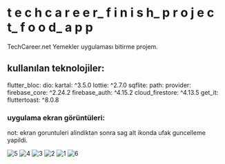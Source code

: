# t e c h c a r e e r_ f i n i s h_ p r o j e c t_ f o o d_ a p p

TechCareer.net Yemekler uygulaması bitirme projem. 

## kullanılan teknolojiler:

  flutter_bloc: 
  dio: 
  kartal: ^3.5.0
  lottie: ^2.7.0
  sqflite:
  path:
  provider:
  firebase_core: ^2.24.2
  firebase_auth: ^4.15.2
  cloud_firestore: ^4.13.5
  get_it:
  fluttertoast: ^8.0.8

### uygulama ekran görüntüleri:

not: ekran goruntuleri alindiktan sonra sag alt ikonda ufak guncelleme yapildi. 

![5](https://github.com/taylanozgurertas/techcareer_food_app/assets/92798120/fb910c64-d4c6-44ba-8483-3ca5aaf123b8)
![4](https://github.com/taylanozgurertas/techcareer_food_app/assets/92798120/dc312abd-ce36-46f8-8d01-960f9c10dce6)
![3](https://github.com/taylanozgurertas/techcareer_food_app/assets/92798120/82d58720-e75e-45e7-967b-72e71729c5e3)
![2](https://github.com/taylanozgurertas/techcareer_food_app/assets/92798120/cfd5f677-0f2c-4e48-bb6a-e1ac40804982)
![1](https://github.com/taylanozgurertas/techcareer_food_app/assets/92798120/304e559e-f3d4-4b69-8043-c581f8bd0267)
![6](https://github.com/taylanozgurertas/techcareer_food_app/assets/92798120/964f81a6-416a-44b4-807d-a3f0f5541259)
